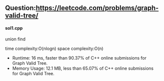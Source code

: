 ## Question:https://leetcode.com/problems/graph-valid-tree/

#### sol1.cpp
union find

time complexity:O(nlogn)
space complexity:O(n)

* Runtime: 16 ms, faster than 90.37% of C++ online submissions for Graph Valid Tree.
* Memory Usage: 12.1 MB, less than 65.07% of C++ online submissions for Graph Valid Tree.


